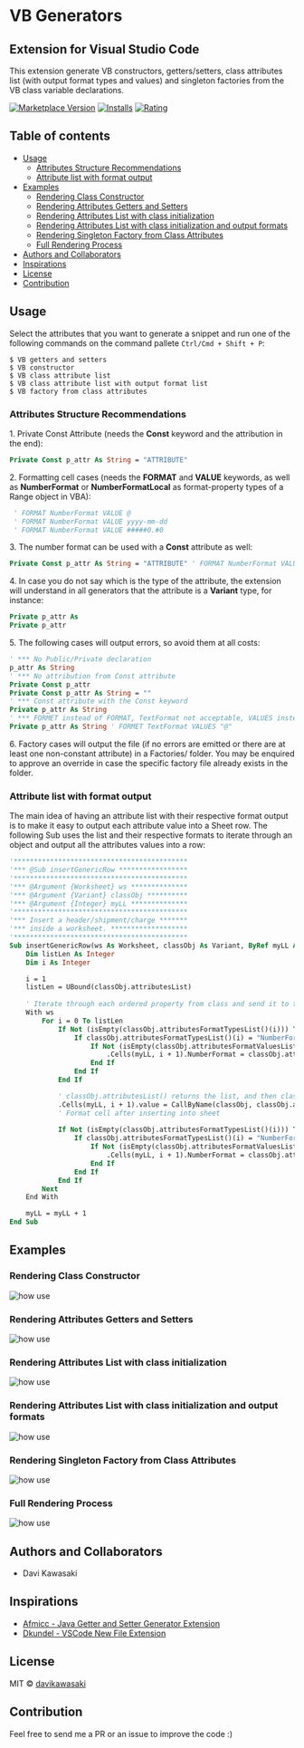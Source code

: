 # VB Generators
## Extension for Visual Studio Code 
This extension generate VB constructors, getters/setters, class attributes list (with output format types and values) and singleton factories from the VB class variable declarations.

[![Marketplace Version](https://vsmarketplacebadge.apphb.com/version/davikawasaki.VBGenerators.svg)](https://marketplace.visualstudio.com/items?itemName=davikawasaki.VBGenerators)
[![Installs](https://vsmarketplacebadge.apphb.com/installs/davikawasaki.VBGenerators.svg)](https://marketplace.visualstudio.com/items?itemName=davikawasaki.VBGenerators)
[![Rating](https://vsmarketplacebadge.apphb.com/rating-short/davikawasaki.VBGenerators.svg)](https://marketplace.visualstudio.com/items?itemName=davikawasaki.VBGenerators)

## Table of contents

- [Usage](#usage)
    - [Attributes Structure Recommendations](#attributes-structure-recommendations)
    - [Attribute list with format output](#attribute-list-with-format-output)
- [Examples](#examples)
    - [Rendering Class Constructor](#rendering-class-constructor)
    - [Rendering Attributes Getters and Setters](#rendering-attributes-getters-and-setters)
    - [Rendering Attributes List with class initialization](#rendering-attributes-list-with-class-initialization)
    - [Rendering Attributes List with class initialization and output formats](#rendering-attributes-list-with-class-initialization-and-output-formats)
    - [Rendering Singleton Factory from Class Attributes](#rendering-singleton-factory-from-class-attributes)
    - [Full Rendering Process](#full-rendering-process)
- [Authors and Collaborators](#authors-and-collaborators)
- [Inspirations](#inspirations)
- [License](#license)
- [Contribution](#contribution)

## Usage

Select the attributes that you want to generate a snippet and run one of the following commands on the command pallete ```Ctrl/Cmd + Shift + P```:

```
$ VB getters and setters
$ VB constructor
$ VB class attribute list
$ VB class attribute list with output format list
$ VB factory from class attributes
```

### Attributes Structure Recommendations

1\. Private Const Attribute (needs the **Const** keyword and the attribution in the end):

```vb
Private Const p_attr As String = "ATTRIBUTE"
```

2\. Formatting cell cases (needs the **FORMAT** and **VALUE** keywords, as well as **NumberFormat** or **NumberFormatLocal** as format-property types of a Range object in VBA):

```vb
 ' FORMAT NumberFormat VALUE @ 
 ' FORMAT NumberFormat VALUE yyyy-mm-dd
 ' FORMAT NumberFormat VALUE #####0.#0
```

3\. The number format can be used with a **Const** attribute as well:

```vb
Private Const p_attr As String = "ATTRIBUTE" ' FORMAT NumberFormat VALUE @ 
```

4\. In case you do not say which is the type of the attribute, the extension will understand in all generators that the attribute is a **Variant** type, for instance:

```vb
Private p_attr As
Private p_attr
```

5\. The following cases will output errors, so avoid them at all costs:

```vb
' *** No Public/Private declaration
p_attr As String
' *** No attribution from Const attribute
Private Const p_attr
Private Const p_attr As String = ""
' *** Const attribute with the Const keyword
Private p_attr As String
' *** FORMET instead of FORMAT, TextFormat not acceptable, VALUES instead of VALUE, " usages are not allowed in the format value
Private p_attr As String ' FORMET TextFormat VALUES "@"
```

6\. Factory cases will output the file (if no errors are emitted or there are at least one non-constant attribute) in a Factories/ folder. You may be enquired to approve an override in case the specific factory file already exists in the folder.

### Attribute list with format output

The main idea of having an attribute list with their respective format output is to make it easy to output each attribute value into a Sheet row. The following Sub uses the list and their respective formats to iterate through an object and output all the attributes values into a row:

```vb
'*******************************************
'*** @Sub insertGenericRow *****************
'*******************************************
'*** @Argument {Worksheet} ws **************
'*** @Argument {Variant} classObj **********
'*** @Argument {Integer} myLL **************
'*******************************************
'*** Insert a header/shipment/charge *******
'*** inside a worksheet. *******************
'*******************************************
Sub insertGenericRow(ws As Worksheet, classObj As Variant, ByRef myLL As Integer)
    Dim listLen As Integer
    Dim i As Integer

    i = 1
    listLen = UBound(classObj.attributesList)
    
    ' Iterate through each ordered property from class and send it to the iterated cell with formats
    With ws
        For i = 0 To listLen
            If Not (isEmpty(classObj.attributesFormatTypesList()(i))) Then
                If classObj.attributesFormatTypesList()(i) = "NumberFormat" Then
                    If Not (isEmpty(classObj.attributesFormatValuesList()(i))) Then
                        .Cells(myLL, i + 1).NumberFormat = classObj.attributesFormatValuesList()(i)
                    End If
                End If
            End If

            ' classObj.attributesList() returns the list, and then classObj.attributesList()(i) access an i-element of the list
            .Cells(myLL, i + 1).value = CallByName(classObj, classObj.attributesList()(i), VbGet)
            ' Format cell after inserting into sheet
            
            If Not (isEmpty(classObj.attributesFormatTypesList()(i))) Then
                If classObj.attributesFormatTypesList()(i) = "NumberFormat" Then
                    If Not (isEmpty(classObj.attributesFormatValuesList()(i))) Then
                        .Cells(myLL, i + 1).NumberFormat = classObj.attributesFormatValuesList()(i)
                    End If
                End If
            End If
        Next
    End With

    myLL = myLL + 1
End Sub
```

## Examples
### Rendering Class Constructor
![how use](https://raw.githubusercontent.com/davikawasaki/vb-vscode-generators/master/readme/render_constructor_v1.1.6.gif)

### Rendering Attributes Getters and Setters
![how use](https://raw.githubusercontent.com/davikawasaki/vb-vscode-generators/master/readme/render_getters_setters_v1.1.6.gif)

### Rendering Attributes List with class initialization
![how use](https://raw.githubusercontent.com/davikawasaki/vb-vscode-generators/master/readme/render_attributes_list_v1.1.6.gif)

### Rendering Attributes List with class initialization and output formats
![how use](https://raw.githubusercontent.com/davikawasaki/vb-vscode-generators/master/readme/render_attributes_list_with_formats_v1.1.6.gif)

### Rendering Singleton Factory from Class Attributes
![how use](https://raw.githubusercontent.com/davikawasaki/vb-vscode-generators/master/readme/render_singleton_factory_v1.2.0.gif)

### Full Rendering Process
![how use](https://raw.githubusercontent.com/davikawasaki/vb-vscode-generators/master/readme/render_full_process_v1.2.0.gif)

## Authors and Collaborators

* Davi Kawasaki

## Inspirations

* [Afmicc - Java Getter and Setter Generator Extension](https://github.com/afmicc/getter-setter-generator)
* [Dkundel - VSCode New File Extension](https://github.com/dkundel/vscode-new-file)

## License
MIT © [davikawasaki](https://github.com/davikawasaki)

## Contribution
Feel free to send me a PR or an issue to improve the code :)
